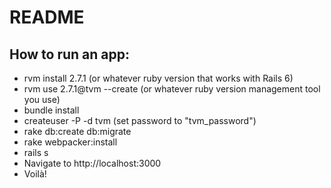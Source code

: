 # README

## How to run an app:
- rvm install 2.7.1 (or whatever ruby version that works with Rails 6)
- rvm use 2.7.1@tvm --create (or whatever ruby version management tool you use)
- bundle install
- createuser -P -d tvm (set password to "tvm_password")
- rake db:create db:migrate
- rake webpacker:install
- rails s
- Navigate to http://localhost:3000
- Voilà!
